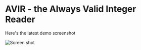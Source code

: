 AVIR - the Always Valid Integer Reader
======================================

Here's the latest demo screenshot

![Screen shot](https://www.dropbox.com/s/i84amrvizyymt5b/Photo%2012-03-2014%2012%2027%2022.png)

